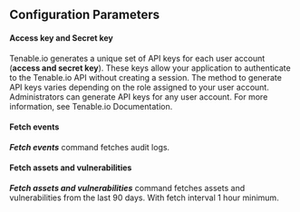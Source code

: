 ## Configuration Parameters

#### Access key and Secret key
Tenable.io generates a unique set of API keys for each user account (**access and secret key**). These keys allow your application to authenticate to the Tenable.io API without creating a session.
The method to generate API keys varies depending on the role assigned to your user account. Administrators can generate API keys for any user account. For more information, see Tenable.io Documentation.

#### Fetch events
***Fetch events*** command fetches audit logs.

#### Fetch assets and vulnerabilities
***Fetch assets and vulnerabilities*** command fetches assets and vulnerabilities from the last 90 days. With fetch interval 1 hour minimum.
